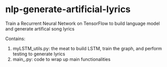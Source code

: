 # nlp-generate-artificial-lyrics
Train a Recurrent Neural Network on TensorFlow to build language model and generate artifical song lyrics

Contains:

1. myLSTM_utils.py: the meat to build LSTM, train the graph, and perform testing to generate lyrics
2. main_.py: code to wrap up main functionalities
